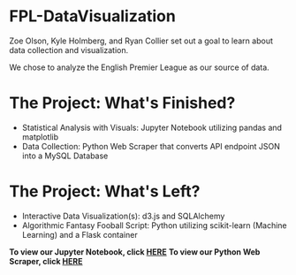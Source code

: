 # FPL-DataVisualization

Zoe Olson, Kyle Holmberg, and Ryan Collier set out a goal to learn about data collection and visualization.

We chose to analyze the English Premier League as our source of data.

<h1>The Project: What's Finished?</h1>
<ul>
<li>Statistical Analysis with Visuals: Jupyter Notebook utilizing pandas and matplotlib</li>
<li>Data Collection: Python Web Scraper that converts API endpoint JSON into a MySQL Database</li>
</ul>

<h1>The Project: What's Left?</h1>
<ul>
<li>Interactive Data Visualization(s): d3.js and SQLAlchemy</li>
<li>Algorithmic Fantasy Fooball Script: Python utilizing scikit-learn (Machine Learning) and a Flask container</li>
</ul>

<b>To view our Jupyter Notebook, click [HERE](http://nbviewer.jupyter.org/github/kylemh/FPL-DataVisualization/blob/master/jupyter_viz.ipynb)</b>
<b>To view our Python Web Scraper, click [HERE](https://github.com/kylemh/FPL-DataVisualization/blob/master/FPL%20CSV%20Converter/fpl_csv_converter.py)</b>
